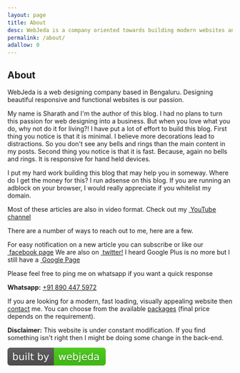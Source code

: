 ```yaml
---
layout: page
title: About
desc: WebJeda is a company oriented towards building modern websites and apps. It also provides smart hosting solutions. Learn all about us here.
permalink: /about/
adallow: 0
---
```



## About


WebJeda is a web designing company based in Bengaluru. Designing beautiful responsive and functional websites is our passion. 

My name is Sharath and I'm the author of this blog. I had no plans to turn this passion for web designing into a business. But when you love what you do, why not do it for living?! I have put a lot of effort to build this blog. First thing you notice is that it is minimal. I believe more decorations lead to distractions. So you don't see any bells and rings than the main content in my posts. Second thing you notice is that it is fast. Because, again no bells and rings. It is responsive for hand held devices. 

I put my hard work building this blog that may help you in someway. Where do I get the money for this? I run adsense on this blog. If you are running an adblock on your browser, I would really appreciate if you whitelist my domain.

Most of these articles are also in video format. Check out my <a target="_blank" href="https://www.youtube.com/channel/UCbOO7d0vVo0kIrkd7m32irg" ><i class="fa fa-youtube-square"></i>&nbsp;YouTube channel</a>

There are a number of ways to reach out to me, here are a few.

For easy notification on a new article you can subscribe or like our <a target="_blank" href="https://www.facebook.com/webjeda" ><i class="fa fa-facebook-square"></i>&nbsp;facebook page</a> 
We are also on <a target="_blank" href="https://www.twitter.com/webjeda" ><i class="fa fa-twitter-square"></i>&nbsp;twitter!</a>
I heard Google Plus is no more but I still have a <a target="_blank" href="https://plus.google.com/b/111361987929035019038/?pageId=111361987929035019038" ><i class="fa fa-google-plus-square"></i>&nbsp;Google Page</a>

Please feel free to ping me on whatsapp if you want a quick response

**Whatsapp:** <a href="tel:+91 890 447 5972">+91 890 447 5972</a>

If you are looking for a modern, fast loading, visually appealing website then [contact](http://price.webjeda.com/#contact) me. You can choose from the available [packages](http://price.webjeda.com/) (final price depends on the requirement).

**Disclaimer:** This website is under constant modification. If you find something isn't right then I might be doing some change in the back-end.


<p class="centered" itemprop="copyrightHolder"><a id="foot" target="_blank" href="http://webjeda.com"><img alt="Built by WebJeda" id="footimg" src="/img/built-by-webjeda.svg"></a></p>